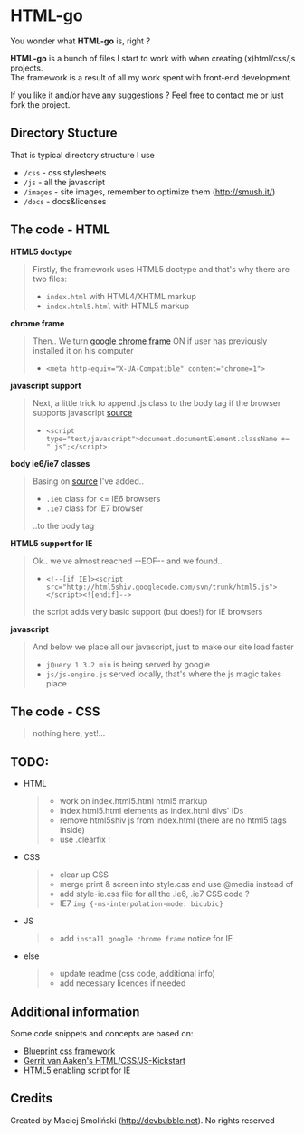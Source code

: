 # HTML-go


You wonder what **HTML-go** is, right ?
  
  
**HTML-go** is a bunch of files I start to work with when creating (x)html/css/js projects.  
The framework is a result of all my work spent with front-end development.  

If you like it and/or have any suggestions ? Feel free to contact me or just fork the project.  

## Directory Stucture

That is typical directory structure I use

* `/css` - css stylesheets
* `/js` - all the javascript
* `/images` - site images, remember to optimize them (http://smush.it/)
* `/docs` - docs&licenses

## The code - HTML

**HTML5 doctype**


> Firstly, the framework uses HTML5 doctype and that's why there are two files:
>
> * `index.html` with HTML4/XHTML markup
> * `index.html5.html` with HTML5 markup


**chrome frame**


> Then.. We turn [google chrome frame](http://code.google.com/intl/pl-PL/chrome/chromeframe/) ON if user has previously installed it on his computer
> 
> * `<meta http-equiv="X-UA-Compatible" content="chrome=1">`


**javascript support**


> Next, a little trick to append .js class to the body tag if the browser supports javascript [source](http://www.webkrauts.de/2008/12/14/sehr-sehr-schnelle-seiten-website-performance-best-practice-teil-2/)
>
> * `<script type="text/javascript">document.documentElement.className += " js";</script>`



**body ie6/ie7 classes**


> Basing on [source](http://codecandies.de/2008/12/12/conditional-comments-wenige-requests/) I've added..
>
> * `.ie6` class for <= IE6 browsers
> * `.ie7` class for IE7 browser
>
> ..to the body tag


**HTML5 support for IE**


> Ok.. we've almost reached --EOF-- and we found..
>
> * `<!--[if IE]><script src="http://html5shiv.googlecode.com/svn/trunk/html5.js"></script><![endif]-->`
>
> the script adds very basic support (but does!) for IE browsers


**javascript**


> And below we place all our javascript, just to make our site load faster
> 
> * `jQuery 1.3.2 min` is being served by google
> * `js/js-engine.js` served locally, that's where the js magic takes place

## The code - CSS

> nothing here, yet!...


## TODO:

* HTML

    > * work on index.html5.html html5 markup
    > * index.html5.html elements as index.html divs' IDs
    > * remove html5shiv js from index.html (there are no html5 tags inside)
    > * use .clearfix !


* CSS

    > * clear up CSS
    > * merge print & screen into style.css and use @media instead of
    > * add style-ie.css file for all the .ie6, .ie7 CSS code ?
    > * IE7 `img {-ms-interpolation-mode: bicubic}`

* JS

    > * add `install google chrome frame` notice for IE

* else

    > * update readme (css code, additional info)
    > * add necessary licences if needed

## Additional information

Some code snippets and concepts are based on:

* [Blueprint css framework](http://blueprintcss.org) 
* [Gerrit van Aaken's HTML/CSS/JS-Kickstart](http://praegnanz.de/weblog/htmlcssjs-kickstart)
* [HTML5 enabling script for IE](http://remysharp.com/2009/01/07/html5-enabling-script/)


## Credits

Created by Maciej Smoliński (<http://devbubble.net>). No rights reserved